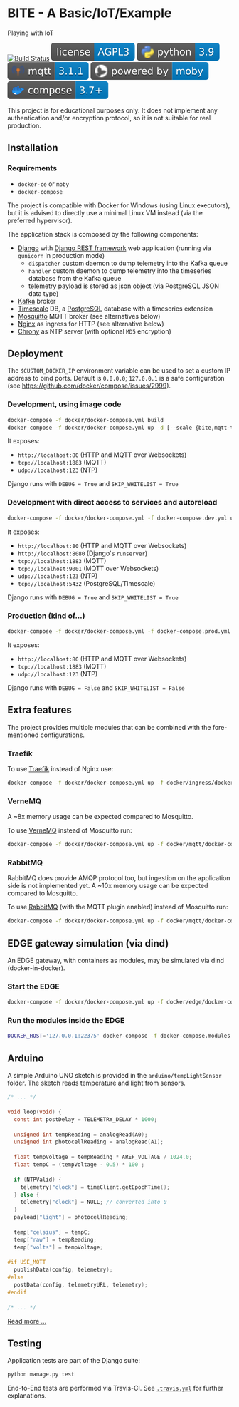 # BITE - A Basic/IoT/Example

Playing with IoT

[![Build Status](https://travis-ci.com/daniviga/bite.svg?branch=master)](https://travis-ci.com/daniviga/bite)
![AGPLv3](./docs/.badges/agpl3.svg)
![Python 3.9](./docs/.badges/python.svg)
![MQTT](./docs/.badges/mqtt.svg)
![Moby](./docs/.badges/moby.svg)
![docker-compose 3.7+](./docs/.badges/docker-compose.svg)

This project is for educational purposes only. It does not implement any
authentication and/or encryption protocol, so it is not suitable for real
production.

## Installation

### Requirements

- `docker-ce` or `moby`
- `docker-compose`

The project is compatible with Docker for Windows (using Linux executors),
but it is advised to directly use a minimal Linux VM instead
(via the preferred hypervisor).

The application stack is composed by the following components:

- [Django](https://www.djangoproject.com/) with
[Django REST framework](https://www.django-rest-framework.org/)
web application (running via `gunicorn` in production mode)
  - `dispatcher` custom daemon to dump telemetry into the Kafka queue
  - `handler` custom daemon to dump telemetry into the timeseries database from the Kafka queue
  - telemetry payload is stored as json object (via PostgreSQL JSON data type)
- [Kafka](https://kafka.apache.org/) broker
- [Timescale](https://www.timescale.com/) DB,
a [PostgreSQL](https://www.postgresql.org/) database with a timeseries extension
- [Mosquitto](https://mosquitto.org/) MQTT broker (see alternatives below)
- [Nginx](http://nginx.org/) as ingress for HTTP (see alternative below)
- [Chrony](https://chrony.tuxfamily.org/) as NTP server
(with optional `MD5` encryption)

## Deployment

The `$CUSTOM_DOCKER_IP` environment variable can be used to set a custom
IP address to bind ports. Default is `0.0.0.0`; `127.0.0.1` is a
safe configuration (see https://github.com/docker/compose/issues/2999).

### Development, using image code

```bash
docker-compose -f docker/docker-compose.yml build
docker-compose -f docker/docker-compose.yml up -d [--scale {bite,mqtt-to-db)=N]
```
It exposes:

- `http://localhost:80` (HTTP and MQTT over Websockets)
- `tcp://localhost:1883` (MQTT)
- `udp://localhost:123` (NTP)

Django runs with `DEBUG = True` and `SKIP_WHITELIST = True`

### Development with direct access to services and autoreload

```bash
docker-compose -f docker/docker-compose.yml -f docker-compose.dev.yml up -d [--scale {bite,mqtt-to-db)=N]
```

It exposes:

- `http://localhost:80` (HTTP and MQTT over Websockets)
- `http://localhost:8080` (Django's `runserver`)
- `tcp://localhost:1883` (MQTT)
- `tcp://localhost:9001` (MQTT over Websockets)
- `udp://localhost:123` (NTP)
- `tcp://localhost:5432` (PostgreSQL/Timescale)

Django runs with `DEBUG = True` and `SKIP_WHITELIST = True`

### Production (kind of...)

```bash
docker-compose -f docker/docker-compose.yml -f docker-compose.prod.yml up -d [--scale {bite,mqtt-to-db)=N]
```
It exposes:

- `http://localhost:80` (HTTP and MQTT over Websockets)
- `tcp://localhost:1883` (MQTT)
- `udp://localhost:123` (NTP)

Django runs with `DEBUG = False` and `SKIP_WHITELIST = False`

## Extra features

The project provides multiple modules that can be combined with the fore-mentioned configurations.

### Traefik

To use [Traefik](https://containo.us/traefik/) instead of Nginx use:
```bash
docker-compose -f docker/docker-compose.yml up -f docker/ingress/docker-compose.traefik.yml -d
```

### VerneMQ

A ~8x memory usage can be expected compared to Mosquitto.

To use [VerneMQ](https://vernemq.com/) instead of Mosquitto run:
```bash
docker-compose -f docker/docker-compose.yml up -f docker/mqtt/docker-compose.vernemq.yml -d
```

### RabbitMQ

RabbitMQ does provide AMQP protocol too, but ingestion on the application side
is not implemented yet.
A ~10x memory usage can be expected compared to Mosquitto.

To use [RabbitMQ](https://www.rabbitmq.com/) (with the MQTT plugin enabled)
 instead of Mosquitto run:

```bash
docker-compose -f docker/docker-compose.yml up -f docker/mqtt/docker-compose.rabbitmq.yml -d
```

## EDGE gateway simulation (via dind)

An EDGE gateway, with containers as modules, may be simulated via dind
(docker-in-docker).

### Start the EDGE

```bash
docker-compose -f docker/docker-compose.yml up -f docker/edge/docker-compose.edge.yml -d
```

### Run the modules inside the EDGE

```bash
DOCKER_HOST='127.0.0.1:22375' docker-compose -f docker-compose.modules.yml up -d [--scale {device-http,device-ws,device-mqtt}=N]
```

## Arduino

A simple Arduino UNO sketch is provided in the `arduino/tempLightSensor` folder.
The sketch reads temperature and light from sensors.

```c
/* ... */

void loop(void) {
  const int postDelay = TELEMETRY_DELAY * 1000;

  unsigned int tempReading = analogRead(A0);
  unsigned int photocellReading = analogRead(A1);

  float tempVoltage = tempReading * AREF_VOLTAGE / 1024.0;
  float tempC = (tempVoltage - 0.5) * 100 ;

  if (NTPValid) {
    telemetry["clock"] = timeClient.getEpochTime();
  } else {
    telemetry["clock"] = NULL; // converted into 0
  }
  payload["light"] = photocellReading;

  temp["celsius"] = tempC;
  temp["raw"] = tempReading;
  temp["volts"] = tempVoltage;

#if USE_MQTT
  publishData(config, telemetry);
#else
  postData(config, telemetryURL, telemetry);
#endif

/* ... */
```

[Read more ...](./arduino/README.md)

## Testing

Application tests are part of the Django suite:

```bash
python manage.py test
```

End-to-End tests are performed via Travis-CI. See [`.travis.yml`](.travis.yml)
for further explanations.
